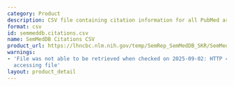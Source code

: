 ```yaml
---
category: Product
description: CSV file containing citation information for all PubMed articles in SemMedDB
format: csv
id: semmeddb.citations.csv
name: SemMedDB Citations CSV
product_url: https://lhncbc.nlm.nih.gov/temp/SemRep_SemMedDB_SKR/SemMedDB_tables/CITATIONS.csv
warnings:
- 'File was not able to be retrieved when checked on 2025-09-02: HTTP 403 error when
  accessing file'
layout: product_detail
---
```

